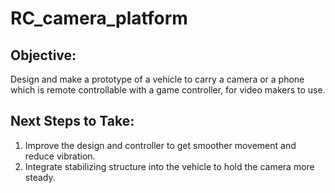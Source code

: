 # RC_camera_platform
## Objective:
Design and make a prototype of a vehicle to carry a camera or a phone which is remote controllable with a game controller, for video makers to use.
## Next Steps to Take:
1. Improve the design and controller to get smoother movement and reduce vibration.
2. Integrate stabilizing structure into the vehicle to hold the camera more steady.
